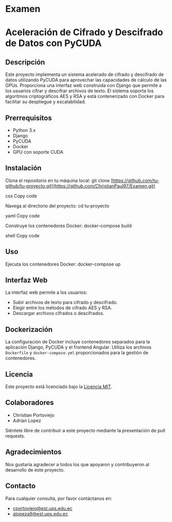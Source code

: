 # Examen
# Aceleración de Cifrado y Descifrado de Datos con PyCUDA

## Descripción
Este proyecto implementa un sistema acelerado de cifrado y descifrado de datos utilizando PyCUDA para aprovechar las capacidades de cálculo de las GPUs. 
Proporciona una interfaz web construida con Django que permite a los usuarios cifrar y descifrar archivos de texto. 
El sistema soporta los algoritmos criptográficos AES y RSA y está contenerizado con Docker para facilitar su despliegue y escalabilidad.

## Prerrequisitos
- Python 3.x
- Django
- PyCUDA
- Docker
- GPU con soporte CUDA

## Instalación
Clona el repositorio en tu máquina local:
git clone [https://github.com/tu-github/tu-proyecto.git](https://github.com/ChristianPaul97/Examen.git)

css
Copy code

Navega al directorio del proyecto:
cd tu-proyecto

yaml
Copy code

Construye los contenedores Docker:
docker-compose build

shell
Copy code

## Uso
Ejecuta los contenedores Docker:
docker-compose up

## Interfaz Web
La interfaz web permite a los usuarios:
- Subir archivos de texto para cifrado y descifrado.
- Elegir entre los métodos de cifrado AES y RSA.
- Descargar archivos cifrados o descifrados.

## Dockerización
La configuración de Docker incluye contenedores separados para la aplicación Django, PyCUDA y el frontend Angular. Utiliza los archivos `Dockerfile` y `docker-compose.yml` proporcionados para la gestión de contenedores.

## Licencia
Este proyecto está licenciado bajo la [Licencia MIT](LICENSE).

## Colaboradores
- Christian Portoviejo
- Adrian Lopez

Siéntete libre de contribuir a este proyecto mediante la presentación de pull requests.

## Agradecimientos
Nos gustaría agradecer a todos los que apoyaron y contribuyeron al desarrollo de este proyecto.

## Contacto
Para cualquier consulta, por favor contáctanos en:
- cportoviejo@est.ups.edu.ec
- alopeza9@est.ups.edu.ec
